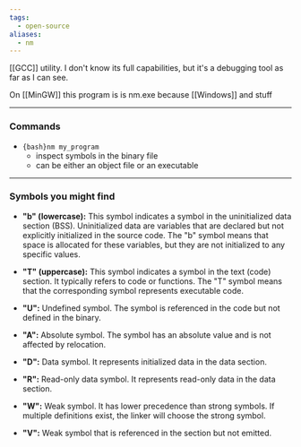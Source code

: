 ```yaml
---
tags:
  - open-source
aliases:
  - nm
---
```

[[GCC]] utility. I don't know its full capabilities, but it's a debugging tool as far as I can see.

On [[MinGW]] this program is is nm.exe because [[Windows]] and stuff

---

### Commands

- `{bash}nm my_program`
	- inspect symbols in the binary file
	- can be either an object file or an executable

---

### Symbols you might find

- **"b" (lowercase):** This symbol indicates a symbol in the uninitialized data section (BSS). Uninitialized data are variables that are declared but not explicitly initialized in the source code. The "b" symbol means that space is allocated for these variables, but they are not initialized to any specific values.
    
- **"T" (uppercase):** This symbol indicates a symbol in the text (code) section. It typically refers to code or functions. The "T" symbol means that the corresponding symbol represents executable code.

- **"U":** Undefined symbol. The symbol is referenced in the code but not defined in the binary.
    
- **"A":** Absolute symbol. The symbol has an absolute value and is not affected by relocation.
    
- **"D":** Data symbol. It represents initialized data in the data section.
    
- **"R":** Read-only data symbol. It represents read-only data in the data section.
    
- **"W":** Weak symbol. It has lower precedence than strong symbols. If multiple definitions exist, the linker will choose the strong symbol.
    
- **"V":** Weak symbol that is referenced in the section but not emitted.